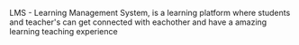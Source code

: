 LMS - Learning Management System, is a learning platform where students and teacher's can get connected with eachother and have a amazing learning teaching experience
